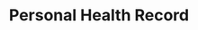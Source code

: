 ---
hackday: 28-cardiff
title: Personal Health Record
summary: An app for patients to carry their health record, linked to clinical documents like clinic letters, between different healthcare providers.
thumbnail: personal_health_record.jpg
team:
- Tanya Kushwahaa
- Chris Dalgety
- Dominic Allen
- Nick Rees
- Gerald Ncube
- Declan Richardson
- Monika Swiatek
- Anne Reardon-James
about: Do you move between different areas, countries, or switch between NHS and private
  healthcare? Showing a new provider your medical history can be challenging without
  carrying folders of paperwork like clinic letters and hospital discharge forms.
  Our app solves this problem by gathering all your health information in one place.
  It organizes everything into easy-to-understand categories such as your diagnoses
  or hospital stays. You own all your data, which is stored only on your device for
  maximum privacy and security.
links:
  website: https://personalhealthrecord.azurewebsites.net/
  presentation: https://docs.google.com/presentation/d/13eyQoPGXt_FfwP6ZLgEAfdAjivINnggkP0ZBaW_TFjU/edit?usp=sharing
---